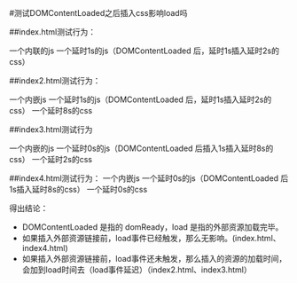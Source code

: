 #测试DOMContentLoaded之后插入css影响load吗

##index.html测试行为：

一个内联的js
一个延时1s的js（DOMContentLoaded 后，延时1s插入延时2s的css）

##index2.html测试行为：

一个内嵌js
一个延时1s的js（DOMContentLoaded 后，延时1s插入延时2s的css）
一个延时8s的css

##index3.html测试行为

一个内嵌的js
一个延时0s的js（DOMContentLoaded 后插入1s插入延时8s的css）
一个延时2s的css

##index4.html测试行为：
一个内嵌js
一个延时0s的js（DOMContentLoaded 后1s插入延时8s的css）
一个延时0s的css

得出结论：
 - DOMContentLoaded 是指的 domReady，load 是指的外部资源加载完毕。
 - 如果插入外部资源链接前，load事件已经触发，那么无影响。(index.html、index4.html)
 - 如果插入外部资源链接前，load事件还未触发，那么插入的资源的加载时间，会加到load时间去（load事件延迟）（index2.html、index3.html）
